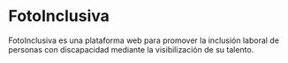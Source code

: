 # FotoInclusiva
FotoInclusiva es una plataforma web para promover la inclusión laboral de personas con discapacidad mediante la visibilización de su talento.
